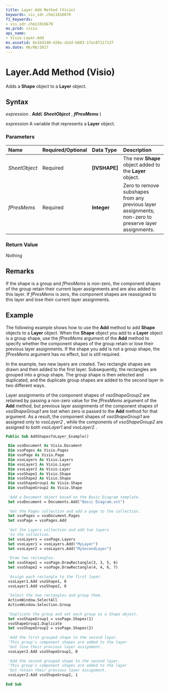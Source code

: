 ```yaml
---
title: Layer.Add Method (Visio)
keywords: vis_sdr.chm11816670
f1_keywords:
- vis_sdr.chm11816670
ms.prod: visio
api_name:
- Visio.Layer.Add
ms.assetid: 6e1bd140-426e-cb2d-b883-17ac07117137
ms.date: 06/08/2017
---
```



# Layer.Add Method (Visio)

Adds a **Shape** object to a **Layer** object.


## Syntax

 _expression_ . **Add**( **_SheetObject_** , **_fPresMems_** )

 _expression_ A variable that represents a **Layer** object.


### Parameters



|**Name**|**Required/Optional**|**Data Type**|**Description**|
|:-----|:-----|:-----|:-----|
| _SheetObject_|Required| **[IVSHAPE]**|The new **Shape** object added to the **Layer** object.|
| _fPresMems_|Required| **Integer**|Zero to remove subshapes from any previous layer assignments; non-zero to preserve layer assignments.|

### Return Value

Nothing


## Remarks

If the shape is a group and  _fPresMems_ is non-zero, the component shapes of the group retain their current layer assignments and are also added to this layer. If _fPresMems_ is zero, the component shapes are reassigned to this layer and lose their current layer assignments.


## Example

The following example shows how to use the **Add** method to add **Shape** objects to a **Layer** object. When the **Shape** object you add to a **Layer** object is a group shape, use the _fPresMems_ argument of the **Add** method to specify whether the component shapes of the group retain or lose their previous layer assignments. If the shape you add is not a group shape, the _fPresMems_ argument has no effect, but is still required.

In the example, two new layers are created. Two rectangle shapes are drawn and then added to the first layer. Subsequently, the rectangles are grouped into a group shape. The group shape is then selected and duplicated, and the duplicate group shapes are added to the second layer in two different ways.

Layer assignments of the component shapes of  _vsoShapeGroup2_ are retained by passing a non-zero value for the _fPresMems_ argument of the **Add** method, but previous layer assignments of the component shapes of _vsoShapeGroup1_ are lost when zero is passed to the **Add** method for that argument. As a result, the component shapes of _vsoShapeGroup1_ are assigned only to _vsoLayer2_ , while the components of _vsoShapeGroup2_ are assigned to both _vsoLayer1_ and _vsoLayer2_ .




```vb
Public Sub AddShapesToLayer_Example() 
 
 Dim vsoDocument As Visio.Document 
 Dim vsoPages As Visio.Pages 
 Dim vsoPage As Visio.Page 
 Dim vsoLayers As Visio.Layers 
 Dim vsoLayer1 As Visio.Layer 
 Dim vsoLayer2 As Visio.Layer 
 Dim vsoShape1 As Visio.Shape 
 Dim vsoShape2 As Visio.Shape 
 Dim vsoShapeGroup1 As Visio.Shape 
 Dim vsoShapeGroup2 As Visio.Shape 
 
 'Add a Document object based on the Basic Diagram template. 
 Set vsoDocument = Documents.Add("Basic Diagram.vst") 
 
 'Get the Pages collection and add a page to the collection. 
 Set vsoPages = vsoDocument.Pages 
 Set vsoPage = vsoPages.Add 
 
 'Get the Layers collection and add two layers 
 'to the collection. 
 Set vsoLayers = vsoPage.Layers 
 Set vsoLayer1 = vsoLayers.Add("MyLayer") 
 Set vsoLayer2 = vsoLayers.Add("MySecondLayer") 
 
 'Draw two rectangles. 
 Set vsoShape1 = vsoPage.DrawRectangle(3, 3, 5, 6) 
 Set vsoShape2 = vsoPage.DrawRectangle(4, 4, 6, 7) 
 
 'Assign each rectangle to the first layer. 
 vsoLayer1.Add vsoShape1, 0 
 vsoLayer1.Add vsoShape2, 0 
 
 'Select the two rectangles and group them. 
 ActiveWindow.SelectAll 
 ActiveWindow.Selection.Group 
 
 'Duplicate the group and set each group as a Shape object. 
 Set vsoShapeGroup1 = vsoPage.Shapes(1) 
 vsoShapeGroup1.Duplicate 
 Set vsoShapeGroup2 = vsoPage.Shapes(2) 
 
 'Add the first grouped shape to the second layer. 
 'This group's component shapes are added to the layer 
 'but lose their previous layer assignment. 
 vsoLayer2.Add vsoShapeGroup1, 0 
 
 'Add the second grouped shape to the second layer. 
 'This group's component shapes are added to the layer 
 'but retain their previous layer assignment. 
 vsoLayer2.Add vsoShapeGroup2, 1 
 
End Sub
```


